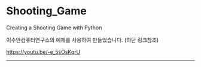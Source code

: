 # Shooting_Game
Creating a Shooting Game with Python

<p>이수안컴퓨터연구소의 예제를 사용하여 만들었습니다. (하단 링크참조)</p>
<a href="https://youtu.be/-e_5sOsKqrU">https://youtu.be/-e_5sOsKqrU</a>
<hr/>
